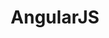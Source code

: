 ---
title: "AngularJS"
level: 2
category: "framework-library"
tags: 
  - "web-dev"
lastUsed: "2016"
relatedUsage:
  - "JavaScript"
---